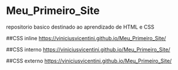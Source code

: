 # Meu_Primeiro_Site
repositorio basico destinado ao aprendizado de HTML e CSS

##CSS inline
https://viniciusvicentini.github.io/Meu_Primeiro_Site/

##CSS interno
https://viniciusvicentini.github.io/Meu_Primeiro_Site/


##CSS externo
https://viniciusvicentini.github.io/Meu_Primeiro_Site/
